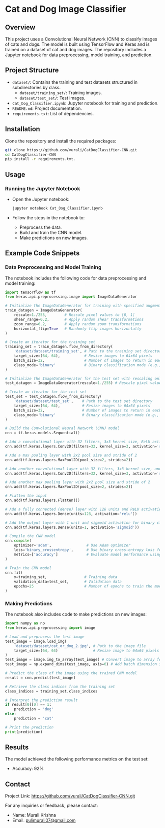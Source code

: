 # Cat and Dog Image Classifier

## Overview
This project uses a Convolutional Neural Network (CNN) to classify images of cats and dogs. The model is built using TensorFlow and Keras and is trained on a dataset of cat and dog images. The repository includes a Jupyter notebook for data preprocessing, model training, and prediction.

## Project Structure
- `dataset/`: Contains the training and test datasets structured in subdirectories by class.
  - `dataset/training_set/`: Training images.
  - `dataset/test_set/`: Test images.
- `Cat_Dog_Classifier.ipynb`: Jupyter notebook for training and prediction.
- `README.md`: Project documentation.
- `requirements.txt`: List of dependencies.

## Installation
Clone the repository and install the required packages:
```bash
git clone https://github.com/vurali/CatDogClassifier-CNN.git
cd CatDogClassifier-CNN
pip install -r requirements.txt.
```

## Usage
### Running the Jupyter Notebook
- Open the Jupyter notebook:
  ```bash
  jupyter notebook Cat_Dog_Classifier.ipynb
  ```

- Follow the steps in the notebook to:
    - Preprocess the data.
    - Build and train the CNN model.
    - Make predictions on new images.
 

## Example Code Snippets
### Data Preprocessing and Model Training
The notebook includes the following code for data preprocessing and model training:
```python
import tensorflow as tf
from keras.api.preprocessing.image import ImageDataGenerator

# Initialize the ImageDataGenerator for training with specified augmentations
train_datagen = ImageDataGenerator(
    rescale=1./255,        # Rescale pixel values to [0, 1]
    shear_range=0.2,       # Apply random shear transformations
    zoom_range=0.2,        # Apply random zoom transformations
    horizontal_flip=True   # Randomly flip images horizontally
)

# Create an iterator for the training set
training_set = train_datagen.flow_from_directory(
    'dataset/dataset/training_set', # Path to the training set directory
    target_size=(64, 64),           # Resize images to 64x64 pixels
    batch_size=32,                  # Number of images to return in each batch
    class_mode='binary'             # Binary classification mode (e.g., cats vs dogs)
)

# Initialize the ImageDataGenerator for the test set with rescaling only
test_datagen = ImageDataGenerator(rescale=1./255) # Rescale pixel values to [0, 1]

# Create an iterator for the test set
test_set = test_datagen.flow_from_directory(
    'dataset/dataset/test_set',    # Path to the test set directory
    target_size=(64, 64),          # Resize images to 64x64 pixels
    batch_size=32,                 # Number of images to return in each batch
    class_mode='binary'            # Binary classification mode (e.g., cats vs dogs)
)

# Build the Convolutional Neural Network (CNN) model
cnn = tf.keras.models.Sequential()

# Add a convolutional layer with 32 filters, 3x3 kernel size, ReLU activation, and input shape 64x64x3
cnn.add(tf.keras.layers.Conv2D(filters=32, kernel_size=3, activation='relu', input_shape=[64, 64, 3]))

# Add a max pooling layer with 2x2 pool size and stride of 2
cnn.add(tf.keras.layers.MaxPool2D(pool_size=2, strides=2))

# Add another convolutional layer with 32 filters, 3x3 kernel size, and ReLU activation
cnn.add(tf.keras.layers.Conv2D(filters=32, kernel_size=3, activation='relu'))

# Add another max pooling layer with 2x2 pool size and stride of 2
cnn.add(tf.keras.layers.MaxPool2D(pool_size=2, strides=2))

# Flatten the input
cnn.add(tf.keras.layers.Flatten())

# Add a fully connected (dense) layer with 128 units and ReLU activation
cnn.add(tf.keras.layers.Dense(units=128, activation='relu'))

# Add the output layer with 1 unit and sigmoid activation for binary classification
cnn.add(tf.keras.layers.Dense(units=1, activation='sigmoid'))

# Compile the CNN model
cnn.compile(
    optimizer='adam',                # Use Adam optimizer
    loss='binary_crossentropy',      # Use binary cross-entropy loss function
    metrics=['accuracy']             # Evaluate model performance using accuracy
)

# Train the CNN model
cnn.fit(
    x=training_set,                 # Training data
    validation_data=test_set,       # Validation data
    epochs=25                       # Number of epochs to train the model
)

```

### Making Predictions
The notebook also includes code to make predictions on new images:
```python
import numpy as np
from keras.api.preprocessing import image

# Load and preprocess the test image
test_image = image.load_img(
    'dataset/dataset/cat_or_dog_2.jpg', # Path to the image file
    target_size=(64, 64)                # Resize image to 64x64 pixels to match model input
)
test_image = image.img_to_array(test_image) # Convert image to array format
test_image = np.expand_dims(test_image, axis=0) # Add batch dimension since model expects a batch of images

# Predict the class of the image using the trained CNN model
result = cnn.predict(test_image)

# Retrieve the class indices from the training set
class_indices = training_set.class_indices

# Interpret the prediction result
if result[0][0] == 1:
    prediction = 'dog'
else:
    prediction = 'cat'

# Print the prediction
print(prediction)
```

## Results

The model achieved the following performance metrics on the test set:

- Accuracy: 92%


## Contact
Project Link: https://github.com/vurali/CatDogClassifier-CNN.git

For any inquiries or feedback, please contact:

- Name: Murali Krishna
- Email: pulimurali07@gmail.com

